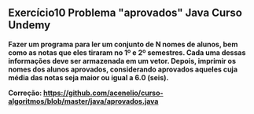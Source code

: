 ## Exercício10 Problema "aprovados" Java Curso Undemy

**Fazer um programa para ler um conjunto de N nomes de alunos, bem como as notas que eles tiraram
no 1º e 2º semestres. Cada uma dessas informações deve ser armazenada em um vetor. Depois, imprimir
os nomes dos alunos aprovados, considerando aprovados aqueles cuja média das notas seja maior ou
igual a 6.0 (seis).**

**Correção: https://github.com/acenelio/curso-algoritmos/blob/master/java/aprovados.java**



